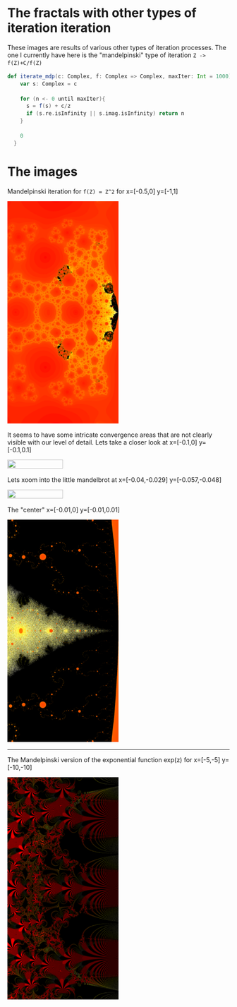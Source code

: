 # The fractals with other types of iteration iteration

These images are results of various other types of iteration processes. The one I currently have here is the 
"mandelpinski" type of iteration `Z -> f(Z)+C/f(Z)`

```scala 
def iterate_mdp(c: Complex, f: Complex => Complex, maxIter: Int = 1000): Int = {
    var s: Complex = c

    for (n <- 0 until maxIter){
      s = f(s) + c/z
      if (s.re.isInfinity || s.imag.isInfinity) return n
    }

    0
  }
```

# The images

Mandelpinski iteration for `f(Z) = Z^2` for x=[-0.5,0] y=[-1,1]

<img src="https://raw.githubusercontent.com/EskoSalaka/Fractals/master/Images/mandelpinski1.png" width="50%" height="50%"> 

It seems to have some intricate convergence areas that are not clearly visible with our level of detail. Lets take a 
closer look at x=[-0.1,0] y=[-0.1,0.1]

<img src="https://raw.githubusercontent.com/EskoSalaka/Fractals/master/Images/mandelpinski2.png" width="50%" height="50%"> 

Lets xoom into the little mandelbrot at x=[-0.04,-0.029] y=[-0.057,-0.048]

<img src="https://raw.githubusercontent.com/EskoSalaka/Fractals/master/Images/mandelpinski3.png" width="50%" height="50%"> 

The "center"  x=[-0.01,0] y=[-0.01,0.01]

<img src="https://raw.githubusercontent.com/EskoSalaka/Fractals/master/Images/mandelpinski4.png" width="50%" height="50%"> 

---

The Mandelpinski version of the exponential function exp(z) for x=[-5,-5] y=[-10,-10]

<img src="https://raw.githubusercontent.com/EskoSalaka/Fractals/master/Images/exp_mandelpinski1.png" width="50%" height="50%"> 
